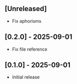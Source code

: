 ## [Unreleased]

- Fix aphorisms

## [0.2.0] - 2025-09-01

- Fix file reference

## [0.1.0] - 2025-09-01

- Initial release
